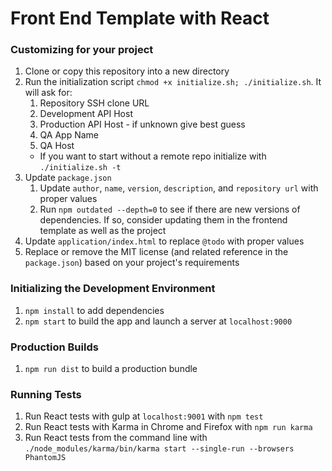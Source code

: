 # Front End Template with React

### Customizing for your project
1. Clone or copy this repository into a new directory
1. Run the initialization script `chmod +x initialize.sh; ./initialize.sh`. It will ask for:
    1. Repository SSH clone URL
    1. Development API Host
    1. Production API Host - if unknown give best guess
    1. QA App Name
    1. QA Host
    - If you want to start without a remote repo initialize with `./initialize.sh -t`
1. Update `package.json`
    1. Update `author`, `name`, `version`, `description`, and `repository url` with proper values
    1. Run `npm outdated --depth=0` to see if there are new versions of dependencies. If so, consider updating them in the frontend template as well as the project
1. Update `application/index.html` to replace `@todo` with proper values
1. Replace or remove the MIT license (and related reference in the `package.json`) based on your project's requirements

### Initializing the Development Environment
1. `npm install` to add dependencies
1. `npm start` to build the app and launch a server at `localhost:9000`

### Production Builds
1. `npm run dist` to build a production bundle

### Running Tests
1. Run React tests with gulp at `localhost:9001` with `npm test`
1. Run React tests with Karma in Chrome and Firefox with `npm run karma`
1. Run React tests from the command line with `./node_modules/karma/bin/karma start --single-run --browsers PhantomJS`
